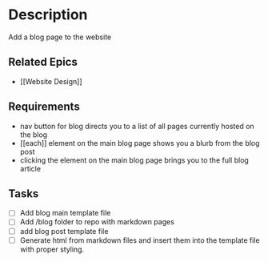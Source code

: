 # Description

Add a blog page to the website
## Related Epics
- [[Website Design]]
## Requirements

- nav button for blog directs you to a list of all pages currently hosted on the blog
- [[each]] element on the main blog page shows you a blurb from the blog post
- clicking the element on the main blog page brings you to the full blog article

## Tasks 

- [ ] Add blog main template file
- [ ] Add /blog folder to repo with markdown pages
- [ ] add blog post template file
- [ ] Generate html from markdown files and insert them into the template file with proper styling.
